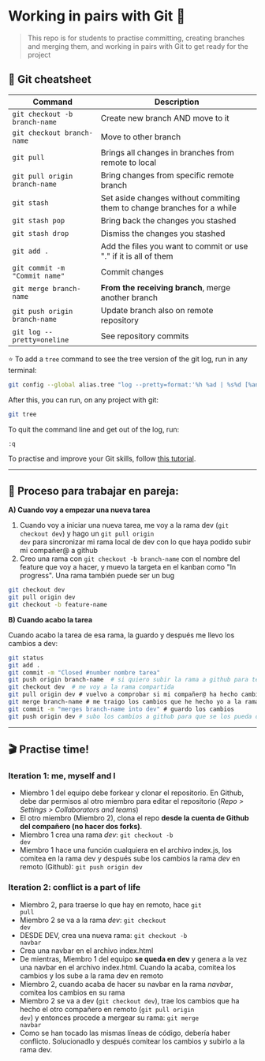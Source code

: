 # Working in pairs with Git 👯

> This repo is for students to practise committing, creating branches and merging them, and working in pairs with Git to get ready for the project

## 📝 Git cheatsheet

| Command                                   | Description                       | 
|-------------------------------------------|-----------------------------------|
| <code>git checkout -b branch-name</code>  | Create new branch AND move to it  | 
| <code>git checkout branch-name</code>     | Move to other branch              | 
| <code>git pull</code> | Brings all changes in branches from remote to local | 
| <code>git pull origin branch-name</code> | Bring changes from specific remote branch  | 
| <code>git stash</code> | Set aside changes without commiting them to change branches for a while  | 
| <code>git stash pop</code> | Bring back the changes you stashed  | 
| <code>git stash drop</code> | Dismiss the changes you stashed  | 
| <code>git add .</code> | Add the files you want to commit or use "." if it is all of them  | 
| <code>git commit -m "Commit name"</code> | Commit changes | 
| <code>git merge branch-name</code> | **From the receiving branch**, merge another branch  | 
| <code>git push origin branch-name</code> | Update branch also on remote repository  | 
| <code>git log --pretty=oneline</code> | See repository commits  | 


⭐️ To add a <code>tree</code> command to see the tree version of the git log, run in any terminal:
```bash
git config --global alias.tree "log --pretty=format:'%h %ad | %s%d [%an]' --graph --date=short"
```

After this, you can run, on any project with git:

```bash
git tree
```

To quit the command line and get out of the log, run:
```bash
:q
```

To practise and improve your Git skills, follow [this tutorial](https://githowto.com/history).

___
## 👯 Proceso para trabajar en pareja:

**A) Cuando voy a empezar una nueva tarea**
1. Cuando voy a iniciar una nueva tarea, me voy a la rama dev (<code>git checkout dev</code>) y hago un <code>git pull origin dev</code> para sincronizar mi rama local de dev con lo que haya podido subir mi compañer@ a github
2. Creo una rama con <code>git checkout -b branch-name</code> con el nombre del feature que voy a hacer, y muevo la targeta en el kanban como "In progress". Una rama también puede ser un bug
```bash
git checkout dev
git pull origin dev
git checkout -b feature-name
```

**B) Cuando acabo la tarea**

Cuando acabo la tarea de esa rama, la guardo y después me llevo los cambios a dev:
```bash
git status
git add .
git commit -m "Closed #number nombre tarea"
git push origin branch-name  # si quiero subir la rama a github para tener la copia ahí, este paso es opcional
git checkout dev  # me voy a la rama compartida
git pull origin dev # vuelvo a comprobar si mi compañer@ ha hecho cambios mientras yo trabajaba
git merge branch-name # me traigo los cambios que he hecho yo a la rama dev y si hay conflictos los arreglo
git commit -m "merges branch-name into dev" # guardo los cambios
git push origin dev # subo los cambios a github para que se los pueda descargar mi compañer@
```
___
## 🎬 Practise time!
### Iteration 1: me, myself and I

- Miembro 1 del equipo debe forkear y clonar el repositorio. En Github, debe dar permisos al otro miembro para editar el repositorio (*Repo > Settings > Collaborators and teams*)
- El otro miembro (Miembro 2), clona el repo **desde la cuenta de Github del compañero (no hacer dos forks)**.
- Miembro 1 crea una rama *dev*: <code>git checkout -b dev</code>
- Miembro 1 hace una función cualquiera en el archivo index.js, los comitea en la rama dev y después sube los cambios la rama *dev* en remoto (Github): <code>git push origin dev</code>

### Iteration 2: conflict is a part of life

- Miembro 2, para traerse lo que hay en remoto, hace <code>git pull</code>
- Miembro 2 se va a la rama *dev*: <code>git checkout dev</code>
- DESDE DEV, crea una nueva rama: <code>git checkout -b navbar</code>
- Crea una navbar en el archivo index.html
- De mientras, Miembro 1 del equipo **se queda en dev** y genera a la vez una navbar en el archivo index.html. Cuando la acaba, comitea los cambios y los sube a la rama dev en remoto
- Miembro 2, cuando acaba de hacer su navbar en la rama *navbar*, comitea los cambios en su rama
- Miembro 2 se va a dev (<code>git checkout dev</code>), trae los cambios que ha hecho el otro compañero en remoto (<code>git pull origin dev</code>) y entonces procede a mergear su rama: <code>git merge navbar</code>
- Como se han tocado las mismas líneas de código, debería haber conflicto. Solucionadlo y después comitear los cambios y subirlo a la rama dev.
